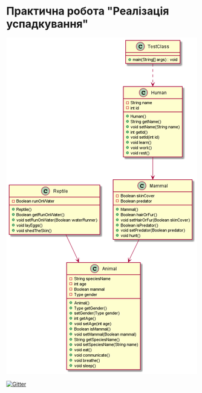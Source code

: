 # Практична робота "Реалізація успадкування"
![](https://github.com/ppc-ntu-khpi/java-inheritance-exiperon/blob/master/images/Diagram.png?raw=true)

[![Gitter](https://badges.gitter.im/PPC-SE-2020/OOP.svg)](https://gitter.im/PPC-SE-2020/OOP?utm_source=badge&utm_medium=badge&utm_campaign=pr-badge)
